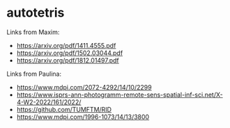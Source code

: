 # autotetris

Links from Maxim:
- https://arxiv.org/pdf/1411.4555.pdf
- https://arxiv.org/pdf/1502.03044.pdf
- https://arxiv.org/pdf/1812.01497.pdf

Links from Paulina:
- https://www.mdpi.com/2072-4292/14/10/2299
- https://www.isprs-ann-photogramm-remote-sens-spatial-inf-sci.net/X-4-W2-2022/161/2022/
- https://github.com/TUMFTM/RID
- https://www.mdpi.com/1996-1073/14/13/3800
